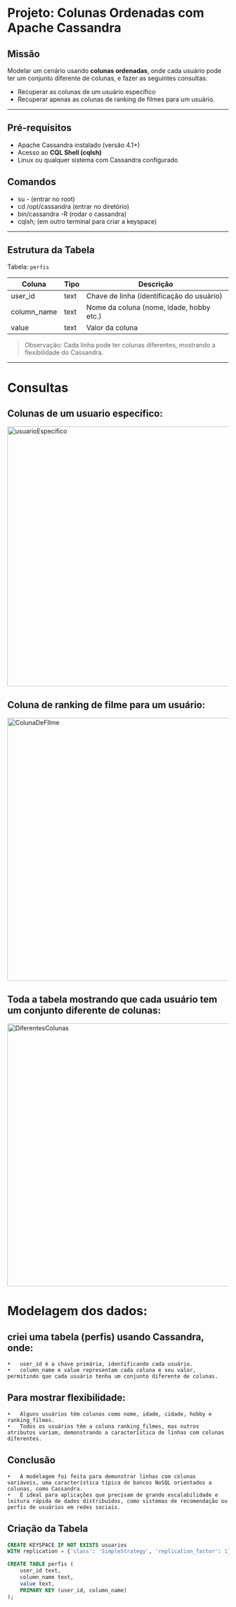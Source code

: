 # Projeto: Colunas Ordenadas com Apache Cassandra

## Missão
Modelar um cenário usando **colunas ordenadas**, onde cada usuário pode ter um conjunto diferente de colunas, e fazer as seguintes consultas:
- Recuperar as colunas de um usuário específico
- Recuperar apenas as colunas de ranking de filmes para um usuário.



---

## Pré-requisitos
- Apache Cassandra instalado (versão 4.1+)
- Acesso ao **CQL Shell (cqlsh)**
- Linux ou qualquer sistema com Cassandra configurado

## Comandos
- su - (entrar no root)
- cd /opt/cassandra (entrar no diretório)
- bin/cassandra -R (rodar o cassandra)
- cqlsh; (em outro terminal para criar a keyspace)

          



---

## Estrutura da Tabela

Tabela: `perfis`  

| Coluna       | Tipo  | Descrição                           |
|--------------|-------|------------------------------------|
| user_id      | text  | Chave de linha (identificação do usuário) |
| column_name  | text  | Nome da coluna (nome, idade, hobby etc.) |
| value        | text  | Valor da coluna                     |

> Observação: Cada linha pode ter colunas diferentes, mostrando a flexibilidade do Cassandra.

---

# Consultas 

## Colunas de um usuario específico:

<img width="705" height="591" alt="usuarioEspecifico" src="https://github.com/user-attachments/assets/3638f728-1080-4527-80ec-83453d4fa37c" />



## Coluna de ranking de filme para um usuário:

<img width="705" height="598" alt="ColunaDeFIlme" src="https://github.com/user-attachments/assets/1874fd2f-de97-43e7-86af-cb29c95061c5" />



## Toda a tabela mostrando que cada usuário tem um conjunto diferente de colunas:

<img width="705" height="598" alt="DiferentesColunas" src="https://github.com/user-attachments/assets/1bf0bf74-c256-4af6-953c-335857448b43" />

# Modelagem dos dados:
## criei uma tabela (perfis) usando Cassandra, onde:
	•	user_id é a chave primária, identificando cada usuário.
	•	column_name e value representam cada coluna e seu valor, permitindo que cada usuário tenha um conjunto diferente de colunas.
## Para mostrar flexibilidade:
	•	Alguns usuários têm colunas como nome, idade, cidade, hobby e ranking_filmes.
	•	Todos os usuários têm a coluna ranking_filmes, mas outros atributos variam, demonstrando a característica de linhas com colunas diferentes.

## Conclusão
	•	A modelagem foi feita para demonstrar linhas com colunas variáveis, uma característica típica de bancos NoSQL orientados a colunas, como Cassandra.
	•	É ideal para aplicações que precisam de grande escalabilidade e leitura rápida de dados distribuídos, como sistemas de recomendação ou perfis de usuários em redes sociais.

## Criação da Tabela

```sql
CREATE KEYSPACE IF NOT EXISTS usuarios
WITH replication = {'class': 'SimpleStrategy', 'replication_factor': 1};

CREATE TABLE perfis (
    user_id text,
    column_name text,
    value text,
    PRIMARY KEY (user_id, column_name)
);



